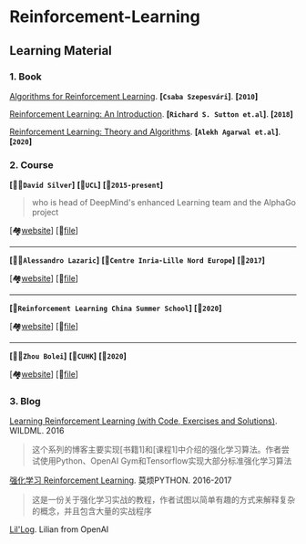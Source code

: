 # Reinforcement-Learning



## Learning Material



### 1. Book

[Algorithms for Reinforcement Learning](https://sites.ualberta.ca/~szepesva/RLBook.html). **[`Csaba Szepesvári`]**. **[`2010`]**

[Reinforcement Learning: An Introduction](http://incompleteideas.net/book/the-book.html). **[`Richard S. Sutton et.al`]**. **[`2018`]**

[Reinforcement Learning: Theory and Algorithms](https://rltheorybook.github.io/). **[`Alekh Agarwal et.al`]**. **[`2020`]**



### 2. Course

**[:man_student:`David Silver`]** **[:school:`UCL`]** **[:date:`2015-present`]**

> who is head of DeepMind's enhanced Learning team and the AlphaGo project

[:houses:[website](https://www.davidsilver.uk/teaching/)] [:file_folder:[file](Learning-Material/David-Silver)] 

---

**[:man_student:`Alessandro Lazaric`]** **[:school:`Centre Inria-Lille Nord Europe`]** **[:date:`2017`]**

[:houses:[website](http://researchers.lille.inria.fr/~lazaric/Webpage/Teaching.html)] [:file_folder:[file](Learning-Material/Alessandro-Lazaric)] 

---

**[:school:`Reinforcement Learning China Summer School`]** **[:date:`2020`]**

[:houses:[website](https://rlchina.org/)] [:file_folder:[file](Learning-Material/RLChina)]

---

**[:man_student:`Zhou Bolei`]** **[:school:`CUHK`]** **[:date:`2020`]**

[:houses:[website](https://github.com/zhoubolei/introRL)] [:file_folder:[file](Learning-Material/Zhou-Bolei)]



### 3. Blog

[Learning Reinforcement Learning (with Code, Exercises and Solutions)](http://www.wildml.com/2016/10/learning-reinforcement-learning/). WILDML. 2016

> 这个系列的博客主要实现[书籍1]和[课程1]中介绍的强化学习算法。作者尝试使用Python、OpenAI Gym和Tensorflow实现大部分标准强化学习算法

[强化学习 Reinforcement Learning](https://mofanpy.com/tutorials/machine-learning/reinforcement-learning/). 莫烦PYTHON. 2016-2017

> 这是一份关于强化学习实战的教程，作者试图以简单有趣的方式来解释复杂的概念，并且包含大量的实战程序

[Lil'Log](https://lilianweng.github.io/lil-log/). Lilian from OpenAI



















